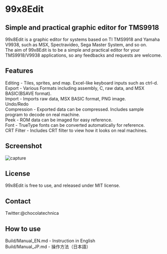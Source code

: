 # 99x8Edit
## Simple and practical graphic editor for TMS9918
99x8Edit is a graphic editor for systems based on TI TMS9918 and Yamaha V9938,
such as MSX, Spectravideo, Sega Master System, and so on.  
The aim of 99x8Edit is to be a simple and practical editor for your
TMS9918/V9938 applications, so any feedbacks and requests are welcome.

## Features
Editing - Tiles, sprites, and map.  Excel-like keyboard inputs such as ctrl-d.   
Export - Various Formats including assembly, C, raw data, and MSX BASIC(BSAVE format).  
Import - Imports raw data, MSX BASIC format, PNG image.  
Undo/Redo  
Compression - Exported data can be compressed. Includes sample program to decode on real machine.  
Peek - ROM data can be imaged for easy reference.  
Font - TrueType fonts can be converted automatically for reference.  
CRT Filter - Includes CRT filter to view how it looks on real machines.

## Screenshot
![capture](https://user-images.githubusercontent.com/106167090/187050046-958bc18a-a36e-4be9-9821-a05a0dab9ef5.png)

## License
99x8Edit is free to use, and released under MIT license.

## Contact

Twitter:@chocolatechnica

## How to use

Build/Manual_EN.md - Instruction in English  
Build/Manual_JP.md - 操作方法（日本語）  
